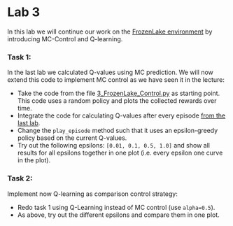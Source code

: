 # Lab 3

In this lab we will continue our work on the [FrozenLake environment](https://gym.openai.com/envs/FrozenLake-v0/)
by introducing MC-Control and Q-learning.


### Task 1:
In the last lab we calculated Q-values using MC prediction. We will now extend this code to implement MC control
as we have seen it in the lecture:

- Take the code from the file [3_FrozenLake_Control.py](https://github.com/pabair/rl-course-ss21/blob/main/3_FrozenLake_Control.py) as starting point.
This code uses a random policy and plots the collected rewards over time.
- Integrate the code for calculating Q-values after every episode [from the last lab](https://github.com/pabair/rl-course-ss21/blob/main/solutions/S2_FrozenLake_Prediction_Task1.py).
- Change the `play_episode` method such that it uses an epsilon-greedy policy based on the current Q-values.
- Try out the following epsilons: `[0.01, 0.1, 0.5, 1.0]` and show all results for all epsilons together in one plot (i.e. every epsilon one curve in the plot).

### Task 2:
Implement now Q-learning as comparison control strategy:

- Redo task 1 using Q-Learning instead of MC control (use `alpha=0.5`).
- As above, try out the different epsilons and compare them in one plot.
